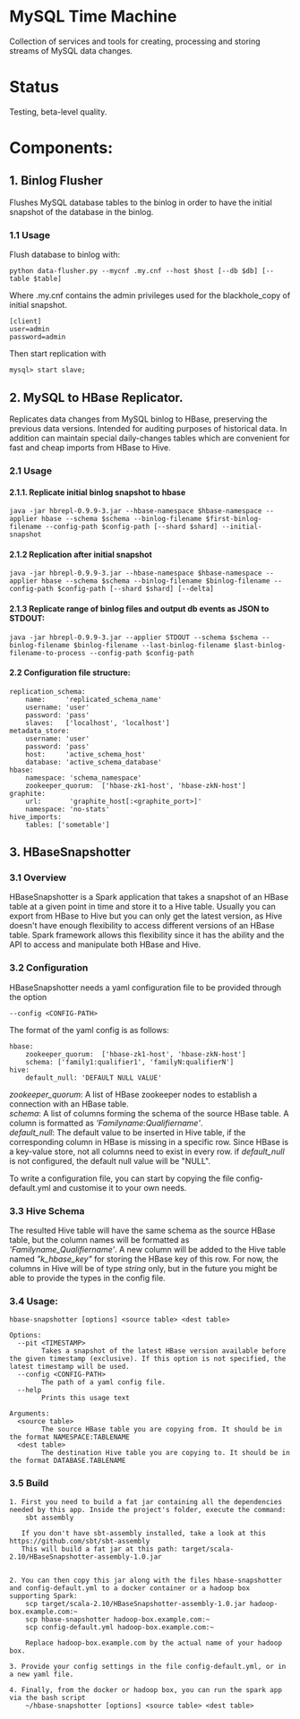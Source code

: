 # MySQL Time Machine
Collection of services and tools for creating, processing and storing streams of MySQL data changes.

# Status
Testing, beta-level quality.

# Components:

## 1. Binlog Flusher
Flushes MySQL database tables to the binlog in order to have the initial snapshot of the database in the binlog.

### 1.1 Usage
Flush database to binlog with:
````
python data-flusher.py --mycnf .my.cnf --host $host [--db $db] [--table $table]
````
Where .my.cnf contains the admin privileges used for the blackhole_copy of initial snapshot.
````
[client]
user=admin
password=admin
````
Then start replication with
````
mysql> start slave;
````

## 2. MySQL to HBase Replicator.
Replicates data changes from MySQL binlog to HBase, preserving the previous data versions. Intended
for auditing purposes of historical data. In addition can maintain special daily-changes tables which
are convenient for fast and cheap imports from HBase to Hive.

### 2.1 Usage
#### 2.1.1. Replicate initial binlog snapshot to hbase
````
java -jar hbrepl-0.9.9-3.jar --hbase-namespace $hbase-namespace --applier hbase --schema $schema --binlog-filename $first-binlog-filename --config-path $config-path [--shard $shard] --initial-snapshot
````

#### 2.1.2 Replication after initial snapshot
````
java -jar hbrepl-0.9.9-3.jar --hbase-namespace $hbase-namespace --applier hbase --schema $schema --binlog-filename $binlog-filename --config-path $config-path [--shard $shard] [--delta]
````

#### 2.1.3 Replicate range of binlog files and output db events as JSON to STDOUT:
````
java -jar hbrepl-0.9.9-3.jar --applier STDOUT --schema $schema --binlog-filename $binlog-filename --last-binlog-filename $last-binlog-filename-to-process --config-path $config-path 
````

#### 2.2 Configuration file structure:
````
replication_schema:
    name:     'replicated_schema_name'
    username: 'user'
    password: 'pass'
    slaves:   ['localhost', 'localhost']
metadata_store:
    username: 'user'
    password: 'pass'
    host:     'active_schema_host'
    database: 'active_schema_database'
hbase:
    namespace: 'schema_namespace'
    zookeeper_quorum:  ['hbase-zk1-host', 'hbase-zkN-host']
graphite:
    url:       'graphite_host[:<graphite_port>]'
    namespace: 'no-stats'
hive_imports:
    tables: ['sometable']
````

## 3. HBaseSnapshotter

### 3.1 Overview
HBaseSnapshotter is a Spark application that takes a snapshot of an HBase table at a given point in time and store it to a Hive table.
Usually you can export from HBase to Hive but you can only get the latest version, as Hive doesn't have enough flexibility
to access different versions of an HBase table. Spark framework allows this flexibility since it has the ability and the API
to access and manipulate both HBase and Hive.

### 3.2 Configuration
HBaseSnapshotter needs a yaml configuration file to be provided through the option
```
--config <CONFIG-PATH>
```

The format of the yaml config is as follows:
```
hbase:
    zookeeper_quorum:  ['hbase-zk1-host', 'hbase-zkN-host']
    schema: ['family1:qualifier1', 'familyN:qualifierN']
hive:
    default_null: 'DEFAULT NULL VALUE'
```

*zookeeper_quorum*: A list of HBase zookeeper nodes to establish a connection with an HBase table.<br/>
*schema*: A list of columns forming the schema of the source HBase table. A column is formatted as *'Familyname:Qualifiername'*.<br/> 
*default_null*: The default value to be inserted in Hive table, if the corresponding column in HBase is missing in a specific row.
Since HBase is a key-value store, not all columns need to exist in every row. if *default_null* is not configured, the default
null value will be "NULL".

To write a configuration file, you can start by copying the file config-default.yml and customise it to your own needs.

### 3.3 Hive Schema
The resulted Hive table will have the same schema as the source HBase table, but the column names will be formatted
as *'Familyname_Qualifiername'*. A new column will be added to the Hive table named *"k_hbase_key"* for storing the HBase key
of this row. For now, the columns in Hive will be of type *string* only, but in the future you might be able to provide the
types in the config file.

### 3.4 Usage:
```
hbase-snapshotter [options] <source table> <dest table>

Options:
  --pit <TIMESTAMP>
        Takes a snapshot of the latest HBase version available before the given timestamp (exclusive). If this option is not specified, the latest timestamp will be used.
  --config <CONFIG-PATH>
        The path of a yaml config file.
  --help
        Prints this usage text

Arguments:
  <source table>
        The source HBase table you are copying from. It should be in the format NAMESPACE:TABLENAME
  <dest table>
        The destination Hive table you are copying to. It should be in the format DATABASE.TABLENAME
```
### 3.5 Build
````
1. First you need to build a fat jar containing all the dependencies needed by this app. Inside the project's folder, execute the command:
    sbt assembly

   If you don't have sbt-assembly installed, take a look at this https://github.com/sbt/sbt-assembly
   This will build a fat jar at this path: target/scala-2.10/HBaseSnapshotter-assembly-1.0.jar


2. You can then copy this jar along with the files hbase-snapshotter and config-default.yml to a docker container or a hadoop box supporting Spark:
    scp target/scala-2.10/HBaseSnapshotter-assembly-1.0.jar hadoop-box.example.com:~
    scp hbase-snapshotter hadoop-box.example.com:~
    scp config-default.yml hadoop-box.example.com:~
    
    Replace hadoop-box.example.com by the actual name of your hadoop box.

3. Provide your config settings in the file config-default.yml, or in a new yaml file.

4. Finally, from the docker or hadoop box, you can run the spark app via the bash script
    ~/hbase-snapshotter [options] <source table> <dest table>
````
